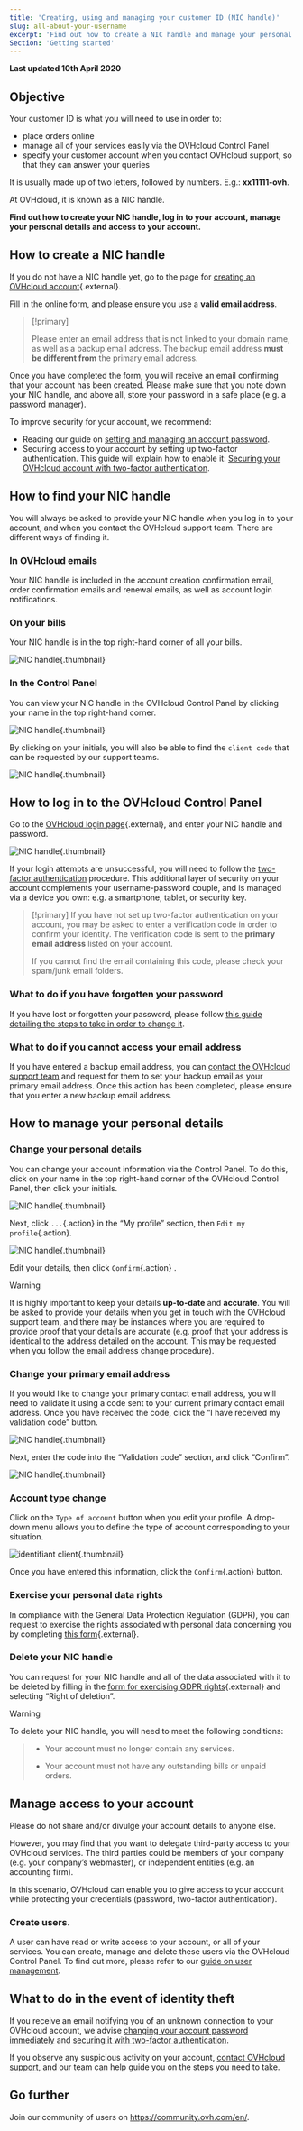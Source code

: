 ```yaml
---
title: 'Creating, using and managing your customer ID (NIC handle)'
slug: all-about-your-username
excerpt: 'Find out how to create a NIC handle and manage your personal details'
Section: 'Getting started'
---
```


**Last updated 10th April 2020**

## Objective

Your customer ID is what you will need to use in order to:

- place orders online
- manage all of your services easily via the OVHcloud Control Panel
- specify your customer account when you contact OVHcloud support, so that they can answer your queries

It is usually made up of two letters, followed by numbers. E.g.: **xx11111-ovh**.

At OVHcloud, it is known as a NIC handle. 

**Find out how to create your NIC handle, log in to your account, manage your personal details and access to your account.**


## How to create a NIC handle

If you do not have a NIC handle yet, go to the page for [creating an OVHcloud account](https://ca.ovh.com/auth/signup/#/?ovhCompany=ovh&ovhSubsidiary=CA){.external}. 

Fill in the online form, and please ensure you use a **valid email address**.

> [!primary]
>
> Please enter an email address that is not linked to your domain name, as well as a backup email address. The backup email address **must be different from** the primary email address. 
> 

Once you have completed the form, you will receive an email confirming that your account has been created. Please make sure that you note down your NIC handle, and above all, store your password in a safe place (e.g. a password manager). 

To improve security for your account, we recommend:

- Reading our guide on [setting and managing an account password](../manage-password/).
- Securing access to your account by setting up two-factor authentication. This guide will explain how to enable it: [Securing your OVHcloud account with two-factor authentication](../secure-account-with-2FA/).

## How to find your NIC handle

You will always be asked to provide your NIC handle when you log in to your account, and when you contact the OVHcloud support team. There are different ways of finding it.

### In OVHcloud emails

Your NIC handle is included in the account creation confirmation email, order confirmation emails and renewal emails, as well as account login notifications.


### On your bills

Your NIC handle is in the top right-hand corner of all your bills.

![NIC handle](images/nichandle01b.png){.thumbnail}


### In the Control Panel

You can view your NIC handle in the OVHcloud Control Panel by clicking your name in the top right-hand corner.

![NIC handle](images/newhub1.png){.thumbnail}

By clicking on your initials, you will also be able to find the `client code` that can be requested by our support teams.

![NIC handle](images/customercode1.png){.thumbnail}

## How to log in to the OVHcloud Control Panel

Go to the [OVHcloud login page](https://ca.ovh.com/auth/?action=gotomanager&from=https://www.ovh.com/world/&ovhSubsidiary=we){.external}, and enter your NIC handle and password.

![NIC handle](images/nichandle03.png){.thumbnail}

If your login attempts are unsuccessful, you will need to follow the [two-factor authentication](../secure-account-with-2FA/) procedure. This additional layer of security on your account complements your username-password couple, and is managed via a device you own: e.g. a smartphone, tablet, or security key.

> [!primary]
> If you have not set up two-factor authentication on your account, you may be asked to enter a verification code in order to confirm your identity. The verification code is sent to the **primary email address** listed on your account.  
>
> If you cannot find the email containing this code, please check your spam/junk email folders.
>

### What to do if you have forgotten your password

If you have lost or forgotten your password, please follow [this guide detailing the steps to take in order to change it](../manage-password/#if-you-have-forgotten-your-current-password).

### What to do if you cannot access your email address

If you have entered a backup email address, you can [contact the OVHcloud support team](https://www.ovhcloud.com/en/contact/)  and request for them to set your backup email as your primary email address. Once this action has been completed, please ensure that you enter a new backup email address.

## How to manage your personal details

### Change your personal details

You can change your account information via the Control Panel. To do this, click on your name in the top right-hand corner of the OVHcloud Control Panel, then click your initials.

![NIC handle](images/newhub2.png){.thumbnail}

Next, click `...`{.action} in the “My profile” section, then `Edit my profile`{.action}.

![NIC handle](images/nichandle06.png){.thumbnail}

Edit your details, then click `Confirm`{.action} .

> [!warning]
>
> It is highly important to keep your details **up-to-date** and **accurate**. You will be asked to provide your details when you get in touch with the OVHcloud support team, and there may be instances where you are required to provide proof that your details are accurate (e.g. proof that your address is identical to the address detailed on the account. This may be requested when you follow the email address change procedure).
>

### Change your primary email address

If you would like to change your primary contact email address, you will need to validate it using a code sent to your current primary contact email address. Once you have received the code, click the “I have received my validation code” button.

![NIC handle](images/nichandle07.png){.thumbnail}

Next, enter the code into the “Validation code” section, and click “Confirm”.

![NIC handle](images/nichandle08.png){.thumbnail}

### Account type change

Click on the `Type of account` button when you edit your profile. A drop-down menu allows you to define the type of account corresponding to your situation.

![identifiant client](images/nichandle09.png){.thumbnail}

Once you have entered this information, click the `Confirm`{.action} button.

### Exercise your personal data rights

In compliance with the General Data Protection Regulation (GDPR), you can request to exercise the rights associated with personal data concerning you by completing [this form](https://www.ovh.co.uk/personal-data-protection/exercising-your-rights){.external}.

### Delete your NIC handle

You can request for your NIC handle and all of the data associated with it to be deleted by filling in the [form for exercising GDPR rights](https://www.ovh.co.uk/personal-data-protection/exercising-your-rights){.external} and selecting “Right of deletion”.

> [!warning]
>
To delete your NIC handle, you will need to meet the following conditions:
>
> - Your account must no longer contain any services.
>
> - Your account must not have any outstanding bills or unpaid orders.
>
>

## Manage access to your account

Please do not share and/or divulge your account details to anyone else.

However, you may find that you want to delegate third-party access to your OVHcloud services. The third parties could be members of your company (e.g. your company’s webmaster), or independent entities (e.g. an accounting firm).

In this scenario, OVHcloud can enable you to give access to your account while protecting your credentials (password, two-factor authentication).

### Create users.

A user can have read or write access to your account, or all of your services. You can create, manage and delete these users via the OVHcloud Control Panel. To find out more, please refer to our [guide on user management](../managing-users/).


## What to do in the event of identity theft

If you receive an email notifying you of an unknown connection to your OVHcloud account, we advise [changing your account password immediately](../manage-password/#change-your-password) and [securing it with two-factor authentication](../secure-account-with-2FA/).

If you observe any suspicious activity on your account, [contact OVHcloud support](https://www.ovhcloud.com/en/contact/), and our team can help guide you on the steps you need to take.

## Go further

Join our community of users on <https://community.ovh.com/en/>.

